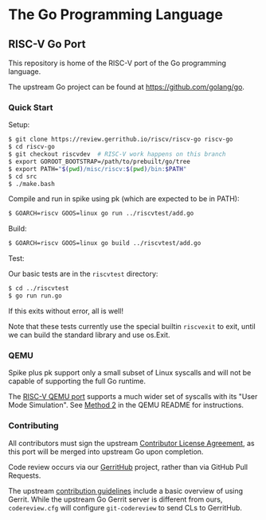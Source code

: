 # The Go Programming Language

## RISC-V Go Port

This repository is home of the RISC-V port of the Go programming language.

The upstream Go project can be found at https://github.com/golang/go.

### Quick Start

Setup:

```sh
$ git clone https://review.gerrithub.io/riscv/riscv-go riscv-go
$ cd riscv-go
$ git checkout riscvdev  # RISC-V work happens on this branch
$ export GOROOT_BOOTSTRAP=/path/to/prebuilt/go/tree
$ export PATH="$(pwd)/misc/riscv:$(pwd)/bin:$PATH"
$ cd src
$ ./make.bash
```

Compile and run in spike using pk (which are expected to be in PATH):

```sh
$ GOARCH=riscv GOOS=linux go run ../riscvtest/add.go
```

Build:

```sh
$ GOARCH=riscv GOOS=linux go build ../riscvtest/add.go
```

Test:

Our basic tests are in the `riscvtest` directory:

```sh
$ cd ../riscvtest
$ go run run.go
```

If this exits without error, all is well!

Note that these tests currently use the special builtin `riscvexit` to exit,
until we can build the standard library and use os.Exit.

### QEMU

Spike plus pk support only a small subset of Linux syscalls and will not be
capable of supporting the full Go runtime.

The [RISC-V QEMU port](https://github.com/riscv/riscv-qemu) supports a much
wider set of syscalls with its "User Mode Simulation". See [Method
2](https://github.com/riscv/riscv-qemu#method-2a-fedora-24-userland-with-user-mode-simulation-recommended)
in the QEMU README for instructions.

### Contributing

All contributors must sign the upstream [Contributor License
Agreement](https://golang.org/doc/contribute.html#cla), as this port will be
merged into upstream Go upon completion.

Code review occurs via our
[GerritHub](https://review.gerrithub.io/#/admin/projects/riscv/riscv-go)
project, rather than via GitHub Pull Requests.

The upstream [contribution guidelines](https://golang.org/doc/contribute.html)
include a basic overview of using Gerrit. While the upstream Go Gerrit server
is different from ours, `codereview.cfg` will configure `git-codereview` to
send CLs to GerritHub.
